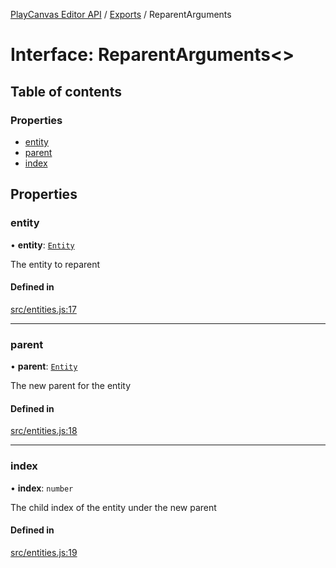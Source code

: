 [PlayCanvas Editor API](../README.md) / [Exports](../modules.md) / ReparentArguments

# Interface: ReparentArguments<\>

## Table of contents

### Properties

- [entity](ReparentArguments.md#entity)
- [parent](ReparentArguments.md#parent)
- [index](ReparentArguments.md#index)

## Properties

### entity

• **entity**: [`Entity`](../classes/Entity.md)

The entity to reparent

#### Defined in

[src/entities.js:17](https://github.com/playcanvas/editor-api/blob/cd796c6/src/entities.js#L17)

___

### parent

• **parent**: [`Entity`](../classes/Entity.md)

The new parent for the entity

#### Defined in

[src/entities.js:18](https://github.com/playcanvas/editor-api/blob/cd796c6/src/entities.js#L18)

___

### index

• **index**: `number`

The child index of the entity under the new parent

#### Defined in

[src/entities.js:19](https://github.com/playcanvas/editor-api/blob/cd796c6/src/entities.js#L19)
